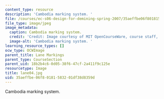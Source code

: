 ```yaml
---
content_type: resource
description: 'Cambodia marking system. '
file: /courses/ec-s06-design-for-demining-spring-2007/35aeffbe06f80181583201df38d8359d_lane04.jpg
file_type: image/jpeg
image_metadata:
  caption: Cambodia marking system.
  credit: 'Credit: Image courtesy of MIT OpenCourseWare, course staff, and students.'
  image-alt: 'Cambodia marking system. '
learning_resource_types: []
ocw_type: OCWImage
parent_title: Lane Markings
parent_type: CourseSection
parent_uid: 18b2b4c6-0d05-38f6-47cf-2a411f9c125e
resourcetype: Image
title: lane04.jpg
uid: 35aeffbe-06f8-0181-5832-01df38d8359d
---
```

Cambodia marking system. 

